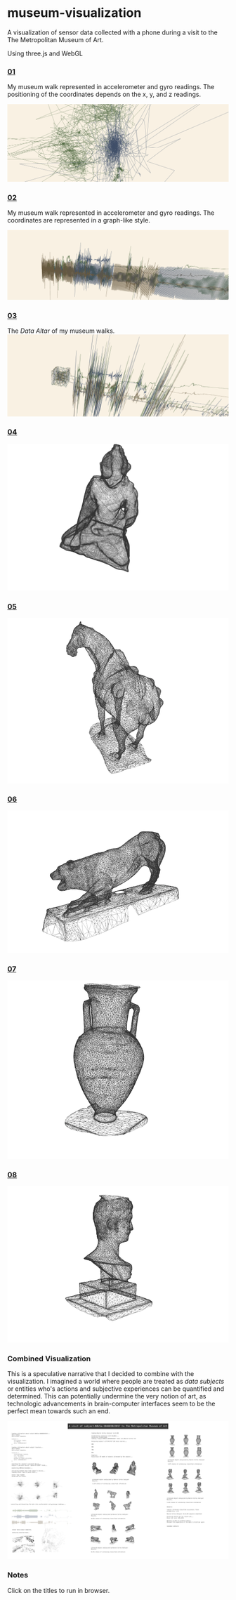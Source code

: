 # museum-visualization

A visualization of sensor data collected with a phone during a visit to the The Metropolitan Museum of Art.

Using three.js and WebGL

### [01](01/index.html)

My museum walk represented in accelerometer and gyro readings.
The positioning of the coordinates depends on the x, y, and z readings.

![screenshot](img01.png)

### [02](02/index.html)

My museum walk represented in accelerometer and gyro readings.
The coordinates are represented in a graph-like style.

![screenshot](img02.png)

### [03](03/index.html)

The *Data Altar* of my museum walks.
![screenshot](img03.png)

### [04](04/index.html)
![screenshot](img04.png)

### [05](05/index.html)
![screenshot](img05.png)

### [06](06/index.html)
![screenshot](img06.png)

### [07](07/index.html)
![screenshot](img07.png)

### [08](08/index.html)
![screenshot](img08.png)

### Combined Visualization

This is a speculative narrative that I decided to combine with the visualization. I imagined a world where people are treated as *data subjects* or entities who's actions and subjective experiences can be quantified and determined. This can potentially undermine the very notion of art, as technologic advancements in brain-computer interfaces seem to be the perfect mean towards such an end.  

![screenshot](imgViz.png)

### Notes

Click on the titles to run in browser.
